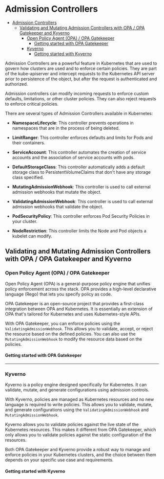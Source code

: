 # Admission Controllers

- [Admission Controllers](#admission-controllers)
  - [Validating and Mutating Admission Controllers with OPA / OPA Gatekeeper and Kyverno](#validating-and-mutating-admission-controllers-with-opa--opa-gatekeeper-and-kyverno)
    - [Open Policy Agent (OPA) / OPA Gatekeeper](#open-policy-agent-opa--opa-gatekeeper)
      - [Getting started with OPA Gatekeeper](#getting-started-with-opa-gatekeeper)
    - [Kyverno](#kyverno)
      - [Getting started with Kyverno](#getting-started-with-kyverno)

Admission Controllers are a powerful feature in Kubernetes that are used to govern how clusters are used and to enforce certain policies. They are part of the kube-apiserver and intercept requests to the Kubernetes API server prior to persistence of the object, but after the request is authenticated and authorized.

Admission controllers can modify incoming requests to enforce custom defaults, limitations, or other cluster policies. They can also reject requests to enforce critical policies.

There are several types of Admission Controllers available in Kubernetes:

- **NamespaceLifecycle**: This controller prevents operations in namespaces that are in the process of being deleted.

- **LimitRanger**: This controller enforces defaults and limits for Pods and their containers.

- **ServiceAccount**: This controller automates the creation of service accounts and the association of service accounts with pods.

- **DefaultStorageClass**: This controller automatically adds a default storage class to PersistentVolumeClaims that don't have any storage class specified.

- **MutatingAdmissionWebhook**: This controller is used to call external admission webhooks that mutate the object.

- **ValidatingAdmissionWebhook**: This controller is used to call external admission webhooks that validate the object.

- **PodSecurityPolicy**: This controller enforces Pod Security Policies in your cluster.

- **NodeRestriction**: This controller limits the Node and Pod objects a kubelet can modify.

## Validating and Mutating Admission Controllers with OPA / OPA Gatekeeper and Kyverno

### Open Policy Agent (OPA) / OPA Gatekeeper

Open Policy Agent (OPA) is a general-purpose policy engine that unifies policy enforcement across the stack. OPA provides a high-level declarative language (Rego) that lets you specify policy as code.

OPA Gatekeeper is an open-source project that provides a first-class integration between OPA and Kubernetes. It is essentially an extension of OPA that's tailored for Kubernetes and uses Kubernetes-style APIs.

With OPA Gatekeeper, you can enforce policies using the `ValidatingAdmissionWebhook`. This allows you to validate, accept, or reject the resource based on the defined policies. You can also use the `MutatingAdmissionWebhook` to modify the resource data based on the policies.

#### Getting started with OPA Gatekeeper



---

### Kyverno

Kyverno is a policy engine designed specifically for Kubernetes. It can validate, mutate, and generate configurations using admission controls.

With Kyverno, policies are managed as Kubernetes resources and no new language is required to write policies. This allows you to validate, mutate, and generate configurations using the `ValidatingAdmissionWebhook` and `MutatingAdmissionWebhook`.

Kyverno allows you to validate policies against the live state of the Kubernetes resources. This makes it different from OPA Gatekeeper, which only allows you to validate policies against the static configuration of the resources.

Both OPA Gatekeeper and Kyverno provide a robust way to manage and enforce policies in your Kubernetes clusters, and the choice between them depends on your specific use case and requirements.

#### Getting started with Kyverno


